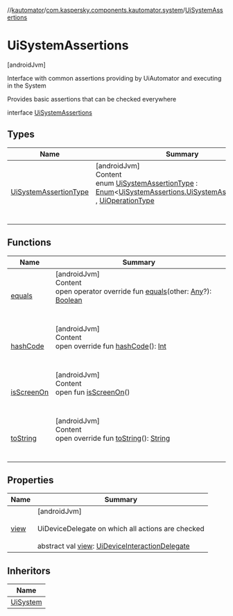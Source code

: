 //[kautomator](../../index.md)/[com.kaspersky.components.kautomator.system](../index.md)/[UiSystemAssertions](index.md)



# UiSystemAssertions  
 [androidJvm] 



Interface with common assertions providing by UiAutomator and executing in the System



Provides basic assertions that can be checked everywhere



interface [UiSystemAssertions](index.md)   


## Types  
  
|  Name|  Summary| 
|---|---|
| [UiSystemAssertionType](-ui-system-assertion-type/index.md)| [androidJvm]  <br>Content  <br>enum [UiSystemAssertionType](-ui-system-assertion-type/index.md) : [Enum](https://kotlinlang.org/api/latest/jvm/stdlib/kotlin/-enum/index.html)<[UiSystemAssertions.UiSystemAssertionType](-ui-system-assertion-type/index.md)> , [UiOperationType](../../com.kaspersky.components.kautomator.intercept.operation/-ui-operation-type/index.md)  <br><br><br>


## Functions  
  
|  Name|  Summary| 
|---|---|
| [equals](https://kotlinlang.org/api/latest/jvm/stdlib/kotlin/-any/equals.html)| [androidJvm]  <br>Content  <br>open operator override fun [equals](https://kotlinlang.org/api/latest/jvm/stdlib/kotlin/-any/equals.html)(other: [Any](https://kotlinlang.org/api/latest/jvm/stdlib/kotlin/-any/index.html)?): [Boolean](https://kotlinlang.org/api/latest/jvm/stdlib/kotlin/-boolean/index.html)  <br><br><br>
| [hashCode](https://kotlinlang.org/api/latest/jvm/stdlib/kotlin/-any/hash-code.html)| [androidJvm]  <br>Content  <br>open override fun [hashCode](https://kotlinlang.org/api/latest/jvm/stdlib/kotlin/-any/hash-code.html)(): [Int](https://kotlinlang.org/api/latest/jvm/stdlib/kotlin/-int/index.html)  <br><br><br>
| [isScreenOn](is-screen-on.md)| [androidJvm]  <br>Content  <br>open fun [isScreenOn](is-screen-on.md)()  <br><br><br>
| [toString](https://kotlinlang.org/api/latest/jvm/stdlib/kotlin/-any/to-string.html)| [androidJvm]  <br>Content  <br>open override fun [toString](https://kotlinlang.org/api/latest/jvm/stdlib/kotlin/-any/to-string.html)(): [String](https://kotlinlang.org/api/latest/jvm/stdlib/kotlin/-string/index.html)  <br><br><br>


## Properties  
  
|  Name|  Summary| 
|---|---|
| [view](index.md#com.kaspersky.components.kautomator.system/UiSystemAssertions/view/#/PointingToDeclaration/)|  [androidJvm] <br><br>UiDeviceDelegate on which all actions are checked<br><br>abstract val [view](index.md#com.kaspersky.components.kautomator.system/UiSystemAssertions/view/#/PointingToDeclaration/): [UiDeviceInteractionDelegate](../../com.kaspersky.components.kautomator.intercept.delegate/-ui-device-interaction-delegate/index.md)   <br>


## Inheritors  
  
|  Name| 
|---|
| [UiSystem](../-ui-system/index.md)

